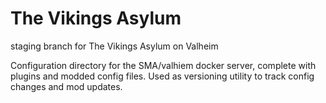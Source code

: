 # The Vikings Asylum
staging branch for The Vikings Asylum on Valheim


Configuration directory for the SMA/valhiem docker server, complete with plugins and modded config files. 
Used as versioning utility to track config changes and mod updates.
